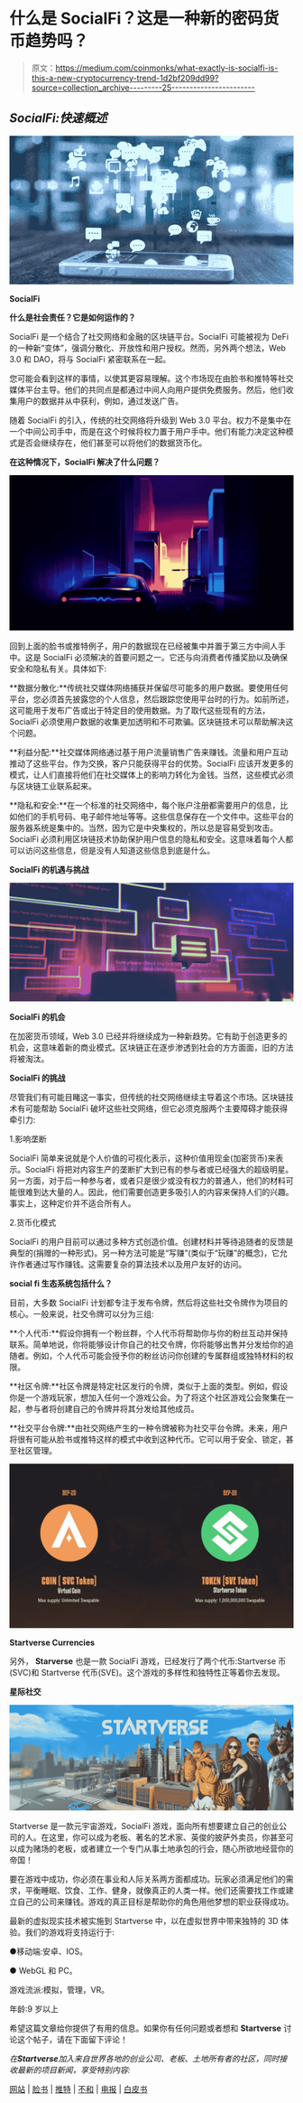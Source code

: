 # 什么是 SocialFi？这是一种新的密码货币趋势吗？

> 原文：<https://medium.com/coinmonks/what-exactly-is-socialfi-is-this-a-new-cryptocurrency-trend-1d2bf209dd99?source=collection_archive---------25----------------------->

## *SocialFi:快速概述*

![](img/e311e3de952c442cd292ea6f774e9609.png)

**SocialFi**

**什么是社会责任？它是如何运作的？**

SocialFi 是一个结合了社交网络和金融的区块链平台。SocialFi 可能被视为 DeFi 的一种新“变体”，强调分散化、开放性和用户授权。然而，另外两个想法，Web 3.0 和 DAO，将与 SocialFi 紧密联系在一起。

您可能会看到这样的事情，以使其更容易理解。这个市场现在由脸书和推特等社交媒体平台主导。他们的共同点是都通过中间人向用户提供免费服务。然后，他们收集用户的数据并从中获利，例如，通过发送广告。

随着 SocialFi 的引入，传统的社交网络将升级到 Web 3.0 平台。权力不是集中在一个中间公司手中，而是在这个时候将权力置于用户手中。他们有能力决定这种模式是否会继续存在，他们甚至可以将他们的数据货币化。

**在这种情况下，SocialFi 解决了什么问题？**

![](img/68aa5ae6586f7dcfa5d0c5b37ce7a15e.png)

回到上面的脸书或推特例子，用户的数据现在已经被集中并置于第三方中间人手中。这是 SocialFi 必须解决的首要问题之一。它还与向消费者传播奖励以及确保安全和隐私有关。具体如下:

**数据分散化:**传统社交媒体网络捕获并保留尽可能多的用户数据。要使用任何平台，您必须首先披露您的个人信息，然后跟踪您使用平台时的行为。如前所述，这可能用于发布广告或出于特定目的使用数据。为了取代这些现有的方法，SocialFi 必须使用户数据的收集更加透明和不可欺骗。区块链技术可以帮助解决这个问题。

**利益分配:**社交媒体网络通过基于用户流量销售广告来赚钱。流量和用户互动推动了这些平台。作为交换，客户只能获得平台的优势。SocialFi 应该开发更多的模式，让人们直接将他们在社交媒体上的影响力转化为金钱。当然，这些模式必须与区块链工业联系起来。

**隐私和安全:**在一个标准的社交网络中，每个账户注册都需要用户的信息，比如他们的手机号码、电子邮件地址等等。这些信息保存在一个文件中。这些平台的服务器系统是集中的。当然，因为它是中央集权的，所以总是容易受到攻击。SocialFi 必须利用区块链技术协助保护用户信息的隐私和安全。这意味着每个人都可以访问这些信息，但是没有人知道这些信息到底是什么。

**SocialFi 的机遇与挑战**

![](img/902fc559081b994e228ff44a547cb5de.png)

**SocialFi 的机会**

在加密货币领域，Web 3.0 已经并将继续成为一种新趋势。它有助于创造更多的机会，这意味着新的商业模式。区块链正在逐步渗透到社会的方方面面，旧的方法将被淘汰。

**SocialFi 的挑战**

尽管我们有可能目睹这一事实，但传统的社交网络继续主导着这个市场。区块链技术有可能帮助 SocialFi 破坏这些社交网络，但它必须克服两个主要障碍才能获得牵引力:

1.影响垄断

SocialFi 简单来说就是个人价值的可视化表示，这种价值用现金(加密货币)来表示。SocialFi 将把对内容生产的垄断扩大到已有的参与者或已经强大的超级明星。另一方面，对于后一种参与者，或者只是很少或没有权力的普通人，他们的材料可能很难到达大量的人。因此，他们需要创造更多吸引人的内容来保持人们的兴趣。事实上，这种定价并不适合所有人。

2.货币化模式

SocialFi 的用户目前可以通过多种方式创造价值。创建材料并等待追随者的反馈是典型的(捐赠的一种形式)。另一种方法可能是“写赚”(类似于“玩赚”的概念)，它允许作者通过写作赚钱。这需要复杂的算法技术以及用户友好的访问。

**social fi 生态系统包括什么？**

目前，大多数 SocialFi 计划都专注于发布令牌，然后将这些社交令牌作为项目的核心。一般来说，社交令牌可以分为三组:

**个人代币:**假设你拥有一个粉丝群，个人代币将帮助你与你的粉丝互动并保持联系。简单地说，你将能够设计你自己的社交令牌，你将能够出售并分发给你的追随者。例如，个人代币可能会授予你的粉丝访问你创建的专属群组或独特材料的权限。

**社区令牌:**社区令牌是特定社区发行的令牌，类似于上面的类型。例如，假设你是一个游戏玩家，想加入任何一个游戏公会。为了将这个社区游戏公会聚集在一起，参与者将创建自己的令牌并将其分发给其他成员。

**社交平台令牌:**由社交网络产生的一种令牌被称为社交平台令牌。未来，用户将很有可能从脸书或推特这样的模式中收到这种代币。它可以用于安全、锁定，甚至社区管理。

![](img/12edf1a15b16eb906c7818693835d703.png)

**Startverse Currencies**

另外， **Starverse** 也是一款 SocialFi 游戏，已经发行了两个代币:Startverse 币(SVC)和 Startverse 代币(SVE)。这个游戏的多样性和独特性正等着你去发现。

**星际社交**

![](img/a5ffc78569ff3c80a56f88279966485a.png)

Startverse 是一款元宇宙游戏，SocialFi 游戏，面向所有想要建立自己的创业公司的人。在这里，你可以成为老板、著名的艺术家、英俊的披萨外卖员，你甚至可以成为赌场的老板，或者建立一个专门从事土地承包的行会，随心所欲地经营你的帝国！

要在游戏中成功，你必须在事业和人际关系两方面都成功。玩家必须满足他们的需求，平衡睡眠、饮食、工作、健身，就像真正的人类一样。他们还需要找工作或建立自己的公司来赚钱。游戏的真正目标是帮助你的角色用他梦想的职业获得成功。

最新的虚拟现实技术被实施到 Startverse 中，以在虚拟世界中带来独特的 3D 体验。我们的游戏将支持运行于:

●移动端:安卓、IOS。

● WebGL 和 PC。

游戏流派:模拟，管理，VR。

年龄:9 岁以上

希望这篇文章给你提供了有用的信息。如果你有任何问题或者想和 **Startverse** 讨论这个帖子，请在下面留下评论！

*在****Startverse****加入来自世界各地的创业公司、老板、土地所有者的社区，同时接收最新的项目新闻，享受特别内容:*

[网站](https://startverse.io/) | [脸书](https://www.facebook.com/Startverse-Global-102077955725659/) | [推特](https://twitter.com/StartverseGame) | [不和](https://discord.gg/cfUSrHUvSz) | [电报](https://t.me/StarverseGlobal) | [白皮书](https://whitepaper.startverse.io/)